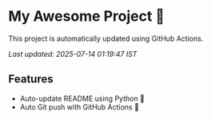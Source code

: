 # My Awesome Project 🚀

This project is automatically updated using GitHub Actions.

_Last updated: 2025-07-14 01:19:47 IST_

## Features
- Auto-update README using Python 🐍
- Auto Git push with GitHub Actions 🤖
